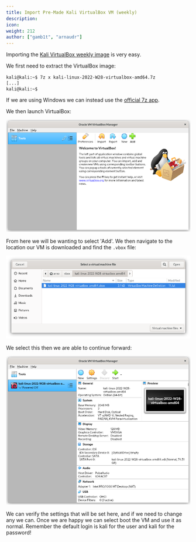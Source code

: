 ```yaml
---
title: Import Pre-Made Kali VirtualBox VM (weekly)
description:
icon:
weight: 212
author: ["gamb1t", "arnaudr"]
---
```


Importing the [Kali VirtualBox weekly image](/get-kali/#kali-virtual-machines) is very easy.

We first need to extract the VirtualBox image:

```console
kali@kali:~$ 7z x kali-linux-2022-W28-virtualbox-amd64.7z
[...]
kali@kali:~$
```

If we are using Windows we can instead use the [official 7z app](https://www.7-zip.org/).

We then launch VirtualBox:

![](import-vbox-weekly-1.png)

From here we will be wanting to select 'Add'. We then navigate to the location our VM is downloaded and find the `.vbox` file:

![](import-vbox-weekly-2.png)

We select this then we are able to continue forward:

![](import-vbox-weekly-3.png)

We can verify the settings that will be set here, and if we need to change any we can. Once we are happy we can select boot the VM and use it as normal. Remember the default login is kali for the user and kali for the password!
